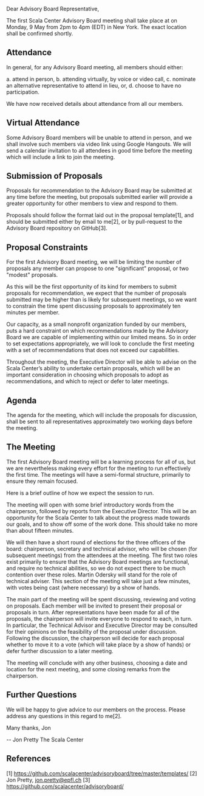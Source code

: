 Dear Advisory Board Representative,

The first Scala Center Advisory Board meeting shall take place at on Monday, 9
May from 2pm to 4pm (EDT) in New York. The exact location shall be confirmed
shortly.

Attendance
----------

In general, for any Advisory Board meeting, all members should either:

a. attend in person,
b. attending virtually, by voice or video call,
c. nominate an alternative representative to attend in lieu, or,
d. choose to have no participation.

We have now received details about attendance from all our members.


Virtual Attendance
------------------

Some Advisory Board members will be unable to attend in person, and we shall
involve such members via video link using Google Hangouts. We will send a
calendar invitation to all attendees in good time before the meeting which will
include a link to join the meeting.


Submission of Proposals
-----------------------

Proposals for recommendation to the Advisory Board may be submitted at any
time before the meeting, but proposals submitted earlier will provide a greater
opportunity for other members to view and respond to them.

Proposals should follow the format laid out in the proposal template[1], and
should be submitted either by email to me[2], or by pull-request to the
Advisory Board repository on GitHub[3].


Proposal Constraints
--------------------

For the first Advisory Board meeting, we will be limiting the number of
proposals any member can propose to one "significant" proposal, or two "modest"
proposals.

As this will be the first opportunity of its kind for members to submit
proposals for recommendation, we expect that the number of proposals submitted
may be higher than is likely for subsequent meetings, so we want to constrain
the time spent discussing proposals to approximately ten minutes per member.

Our capacity, as a small nonprofit organization funded by our members, puts a
hard constraint on which recommendations made by the Advisory Board we are
capable of implementing within our limited means. So in order to set
expectations appropriately, we will look to conclude the first meeting with a
set of recommendations that does not exceed our capabilities.

Throughout the meeting, the Executive Director will be able to advise on the
Scala Center’s ability to undertake certain proposals, which will be an
important consideration in choosing which proposals to adopt as
recommendations, and which to reject or defer to later meetings.


Agenda
------

The agenda for the meeting, which will include the proposals for discussion,
shall be sent to all representatives approximately two working days before the
meeting.


The Meeting
-----------

The first Advisory Board meeting will be a learning process for all of us, but
we are nevertheless making every effort for the meeting to run effectively the
first time. The meetings will have a semi-formal structure, primarily to ensure
they remain focused.

Here is a brief outline of how we expect the session to run.

The meeting will open with some brief introductory words from the chairperson,
followed by reports from the Executive Director. This will be an opportunity
for the Scala Center to talk about the progress made towards our goals, and to
show off some of the work done. This should take no more than about fifteen
minutes.

We will then have a short round of elections for the three officers of the
board: chairperson, secretary and technical advisor, who will be chosen (for
subsequent meetings) from the attendees at the meeting. The first two roles
exist primarily to ensure that the Advisory Board meetings are functional, and
require no technical abilities, so we do not expect there to be much contention
over these roles. Martin Odersky will stand for the role of technical adviser.
This section of the meeting will take just a few minutes, with votes being cast
(where necessary) by a show of hands.

The main part of the meeting will be spent discussing, reviewing and voting on
proposals. Each member will be invited to present their proposal or proposals
in turn. After representations have been made for all of the proposals, the
chairperson will invite everyone to respond to each, in turn. In particular,
the Technical Advisor and Executive Director may be consulted for their
opinions on the feasibility of the proposal under discussion. Following the
discussion, the chairperson will decide for each proposal whether to
move it to a vote (which will take place by a show of hands) or defer further
discussion to a later meeting.

The meeting will conclude with any other business, choosing a date and location
for the next meeting, and some closing remarks from the chairperson.

Further Questions
-----------------

We will be happy to give advice to our members on the process. Please address
any questions in this regard to me[2].

Many thanks,
Jon

-- 
Jon Pretty
The Scala Center

References
----------

[1] https://github.com/scalacenter/advisoryboard/tree/master/templates/
[2] Jon Pretty, jon.pretty@epfl.ch
[3] https://github.com/scalacenter/advisoryboard/

